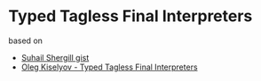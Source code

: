# Typed Tagless Final Interpreters

based on 
* [Suhail Shergill gist](https://gist.github.com/suhailshergill/ad4392eda1a55b29303f)
* [Oleg Kiselyov - Typed Tagless Final Interpreters](http://okmij.org/ftp/tagless-final/course/lecture.pdf)